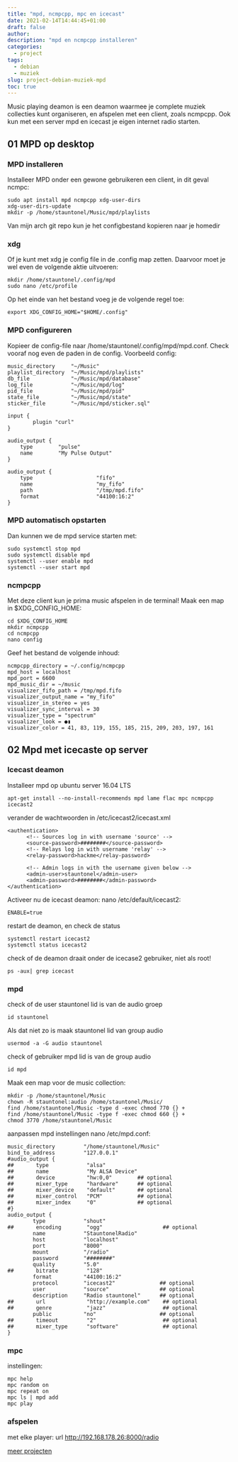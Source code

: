 ```yaml
---
title: "mpd, ncmpcpp, mpc en icecast"
date: 2021-02-14T14:44:45+01:00
draft: false
author:
description: "mpd en ncmpcpp installeren"
categories:
  - project
tags:
  - debian
  - muziek
slug: project-debian-muziek-mpd
toc: true
---
```


Music playing deamon is een deamon waarmee je complete muziek collecties kunt organiseren, en afspelen met een client, zoals ncmpcpp. Ook kun met een server mpd en icecast je eigen internet radio starten.

<!--more-->

## 01 MPD op desktop

### MPD installeren

Installeer MPD onder een gewone gebruikeren een client, in dit geval ncmpc:

    sudo apt install mpd ncmpcpp xdg-user-dirs
    xdg-user-dirs-update
    mkdir -p /home/stauntonel/Music/mpd/playlists

Van mijn arch git repo kun je het configbestand kopieren naar je homedir

### xdg

Of je kunt met xdg je config file in de .config map zetten. Daarvoor moet je wel even de volgende aktie uitvoeren:

    mkdir /home/stauntonel/.config/mpd
    sudo nano /etc/profile

Op het einde van het bestand voeg je de volgende regel toe:

    export XDG_CONFIG_HOME="$HOME/.config"

### MPD configureren

Kopieer de config-file naar /home/stauntonel/.config/mpd/mpd.conf. Check vooraf nog even de paden in de config. Voorbeeld config:

    music_directory     "~/Music"
    playlist_directory  "~/Music/mpd/playlists"
    db_file             "~/Music/mpd/database"
    log_file            "~/Music/mpd/log"
    pid_file            "~/Music/mpd/pid"
    state_file          "~/Music/mpd/state"
    sticker_file        "~/Music/mpd/sticker.sql"

    input {
            plugin "curl"
    }

    audio_output {
    	type		"pulse"
    	name		"My Pulse Output"
    }

    audio_output {
        type                    "fifo"
        name                    "my_fifo"
        path                    "/tmp/mpd.fifo"
        format                  "44100:16:2"
    }

### MPD automatisch opstarten

Dan kunnen we de mpd service starten met:

    sudo systemctl stop mpd
    sudo systemctl disable mpd
    systemctl --user enable mpd
    systemctl --user start mpd

### ncmpcpp

Met deze client kun je prima music afspelen in de terminal! Maak een map in $XDG_CONFIG_HOME:

    cd $XDG_CONFIG_HOME
    mkdir ncmpcpp
    cd ncmpcpp
    nano config

Geef het bestand de volgende inhoud:

    ncmpcpp_directory = ~/.config/ncmpcpp
    mpd_host = localhost
    mpd_port = 6600
    mpd_music_dir = ~/music
    visualizer_fifo_path = /tmp/mpd.fifo
    visualizer_output_name = "my_fifo"
    visualizer_in_stereo = yes
    visualizer_sync_interval = 30
    visualizer_type = "spectrum"
    visualizer_look = ●▮
    visualizer_color = 41, 83, 119, 155, 185, 215, 209, 203, 197, 161

## 02 Mpd met icecaste op server

### Icecast deamon

Installeer mpd op ubuntu server 16.04 LTS

    apt-get install --no-install-recommends mpd lame flac mpc ncmpcpp icecast2

verander de wachtwoorden in /etc/icecast2/icecast.xml

    <authentication>
          <!-- Sources log in with username 'source' -->
          <source-password>########</source-password>
          <!-- Relays log in with username 'relay' -->
          <relay-password>hackme</relay-password>

          <!-- Admin logs in with the username given below -->
          <admin-user>stauntonel</admin-user>
          <admin-password>########</admin-password>
    </authentication>

Activeer nu de icecast deamon:
nano /etc/default/icecast2:

    ENABLE=true

restart de deamon, en check de status

    systemctl restart icecast2
    systemctl status icecast2

check of de deamon draait onder de icecase2 gebruiker, niet als root!

    ps -aux| grep icecast

### mpd

check of de user stauntonel lid is van de audio groep

    id stauntonel

Als dat niet zo is maak stauntonel lid van group audio

    usermod -a -G audio stauntonel

check of gebruiker mpd lid is van de group audio

    id mpd

Maak een map voor de music collection:

    mkdir -p /home/stauntonel/Music
    chown -R stauntonel:audio /home/stauntonel/Music/
    find /home/stauntonel/Music -type d -exec chmod 770 {} +
    find /home/stauntonel/Music -type f -exec chmod 660 {} +
    chmod 3770 /home/stauntonel/Music

aanpassen mpd instellingen nano /etc/mpd.conf:

    music_directory         "/home/stauntonel/Music"
    bind_to_address         "127.0.0.1"
    #audio_output {
    ##       type            "alsa"
    ##       name            "My ALSA Device"
    ##       device          "hw:0,0"        ## optional
    ##       mixer_type      "hardware"      ## optional
    ##       mixer_device    "default"       ## optional
    ##       mixer_control   "PCM"           ## optional
    ##       mixer_index     "0"             ## optional
    #}
    audio_output {
            type            "shout"
    ##       encoding        "ogg"                   ## optional
            name            "StauntonelRadio"
            host            "localhost"
            port            "8000"
            mount           "/radio"
            password        "########"
            quality         "5.0"
    ##       bitrate         "128"
            format          "44100:16:2"
            protocol        "icecast2"              ## optional
            user            "source"                ## optional
            description     "Radio stauntonel"      ## optional
    ##       url             "http://example.com"    ## optional
    ##       genre           "jazz"                  ## optional
            public          "no"                    ## optional
    ##       timeout         "2"                     ## optional
    ##       mixer_type      "software"              ## optional
    }

### mpc

instellingen:

    mpc help
    mpc random on
    mpc repeat on
    mpc ls | mpd add
    mpc play

### afspelen

met elke player: url http://192.168.178.26:8000/radio

[meer projecten](/categories/project)
